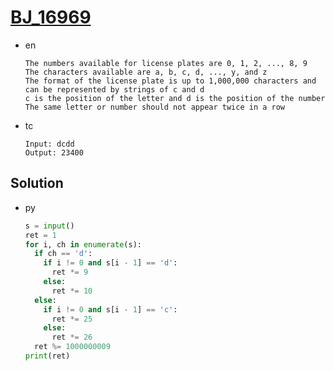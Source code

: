 # [BJ_16969](https://acmicpc.net/problem/16969)

* en

  ```en
  The numbers available for license plates are 0, 1, 2, ..., 8, 9
  The characters available are a, b, c, d, ..., y, and z
  The format of the license plate is up to 1,000,000 characters and can be represented by strings of c and d
  c is the position of the letter and d is the position of the number
  The same letter or number should not appear twice in a row
  ```

* tc

  ```tc
  Input: dcdd
  Output: 23400
  ```

## Solution

* py

  ```py
  s = input()
  ret = 1
  for i, ch in enumerate(s):
    if ch == 'd':
      if i != 0 and s[i - 1] == 'd':
        ret *= 9
      else:
        ret *= 10
    else:
      if i != 0 and s[i - 1] == 'c':
        ret *= 25
      else:
        ret *= 26
    ret %= 1000000009
  print(ret)
  ```
